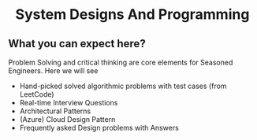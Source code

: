 <h1 align="center">System Designs And Programming</h1>

## What you can expect here?
Problem Solving and critical thinking are core elements for Seasoned Engineers. Here we will see

* Hand-picked solved algorithmic problems with test cases (from LeetCode)
* Real-time Interview Questions
* Architectural Patterns
* (Azure) Cloud Design Pattern
* Frequently asked Design problems with Answers
